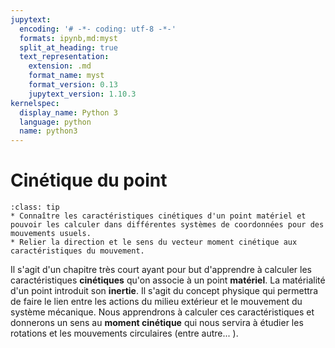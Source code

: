 ```yaml
---
jupytext:
  encoding: '# -*- coding: utf-8 -*-'
  formats: ipynb,md:myst
  split_at_heading: true
  text_representation:
    extension: .md
    format_name: myst
    format_version: 0.13
    jupytext_version: 1.10.3
kernelspec:
  display_name: Python 3
  language: python
  name: python3
---
```

# Cinétique du point

````{admonition} Objectifs
:class: tip
* Connaître les caractéristiques cinétiques d'un point matériel et pouvoir les calculer dans différentes systèmes de coordonnées pour des mouvements usuels.
* Relier la direction et le sens du vecteur moment cinétique aux caractéristiques du mouvement.
````

Il s'agit d'un chapitre très court ayant pour but d'apprendre à calculer les caractéristiques __cinétiques__ qu'on associe à un point __matériel__. La matérialité d'un point introduit son __inertie__. Il s'agit du concept physique qui permettra de faire le lien entre les actions du milieu extérieur et le mouvement du système mécanique. Nous apprendrons à calculer ces caractéristiques et donnerons un sens au __moment cinétique__ qui nous servira à étudier les rotations et les mouvements circulaires (entre autre... ).

